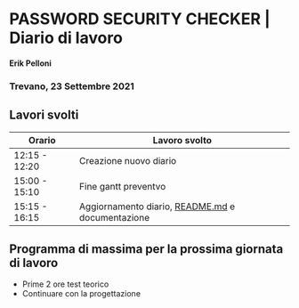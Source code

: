 # PASSWORD SECURITY CHECKER | Diario di lavoro
#### Erik Pelloni
### Trevano, 23 Settembre 2021

## Lavori svolti


|Orario        |Lavoro svolto                                                   |
|--------------|----------------------------------------------------------------|
|12:15 - 12:20 |Creazione nuovo diario                                          |
|15:00 - 15:10 |Fine gantt preventvo                                            |
|15:15 - 16:15 |Aggiornamento diario, [README.md](../README.md) e documentazione|

[//]: <> (##  Problemi riscontrati e soluzioni adottate)


[//]: <> (##  Punto della situazione rispetto alla pianificazione)


## Programma di massima per la prossima giornata di lavoro
+ Prime 2 ore test teorico
+ Continuare con la progettazione